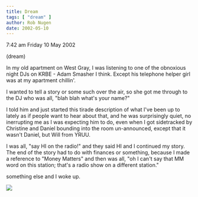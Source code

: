 ```yaml
---
title: Dream
tags: [ "dream" ]
author: Rob Nugen
date: 2002-05-10
---
```


<p class=date>7:42 am Friday 10 May 2002</p>

<p class=note>(dream)</p>

<p class=dream>In my old apartment on West Gray, I was listening to one of
the obnoxious night DJs on KRBE - Adam Smasher I think.  Except his
telephone helper girl was at my apartment chillin'.</p>

<p class=dream>I wanted to tell a story or some such over the air, so she
got me through to the DJ who was all, "blah blah what's your name?"</p>

<p class=dream>I told him and just started this tirade description of what
I've been up to lately as if people want to hear about that, and he was
surprisingly quiet, no inerrupting me as I was expecting him to do, even
when I got sidetracked by Christine and Daniel bounding into the room
un-announced, except that it wasn't Daniel, but Will from YRUU.</p>

<p class=dream>I was all, "say HI on the radio!" and they said HI and I
continued my story.  The end of the story had to do with finances or
something, because I made a reference to "Money Matters" and then was all,
"oh I can't say that MM word on this station; that's a radio show on a
different station."</p>

<p>something else and I woke up.</p>

<p><img src="/images/rob/wL-ROB.gif"/></p>
